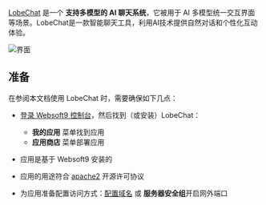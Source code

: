[LobeChat](https://lobechat.com/) 是一个 **支持多模型的 AI 聊天系统**，它被用于 AI 多模型统一交互界面  等场景。LobeChat是一款智能聊天工具，利用AI技术提供自然对话和个性化互动体验。


![界面](https://libs.websoft9.com/Websoft9/DocsPicture/zh/lobechat/lobechat-gui-websoft9.png)


## 准备

在参阅本文档使用 LobeChat 时，需要确保如下几点：

- [登录 Websoft9 控制台](./login-console)，然后找到（或安装）LobeChat：
  - **我的应用** 菜单找到应用 
  - **应用商店** 菜单部署应用

- 应用是基于 Websoft9 安装的


- 应用的用途符合 [apache2](https://opensource.org/licenses/Apache-2.0) 开源许可协议


- 为应用准备配置访问方式：[配置域名](./domain-set) 或 **服务器安全组**开启网外端口